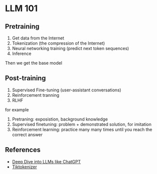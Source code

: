 # LLM 101

## Pretraining

1. Get data from the Internet
2. Tokenization (the compression of the Internet)
3. Neural networking training (predict next token sequences)
4. Inference

Then we get the base model

## Post-training

1. Supervised Fine-tuning (user-assistant conversations)
2. Reinforcement tranning
3. RLHF

for example 
1. Pretraning: exposistion, background knowledge
2. Supervised finetuning: problem + demonstrated solution, for imitation
3. Reinforcement learning: practice many many times until you reach the correct answer



## References

- [Deep Dive into LLMs like ChatGPT](https://www.youtube.com/watch?v=7xTGNNLPyMI)
- [Tiktokenizer](https://tiktokenizer.vercel.app/?model=cl100k_base)